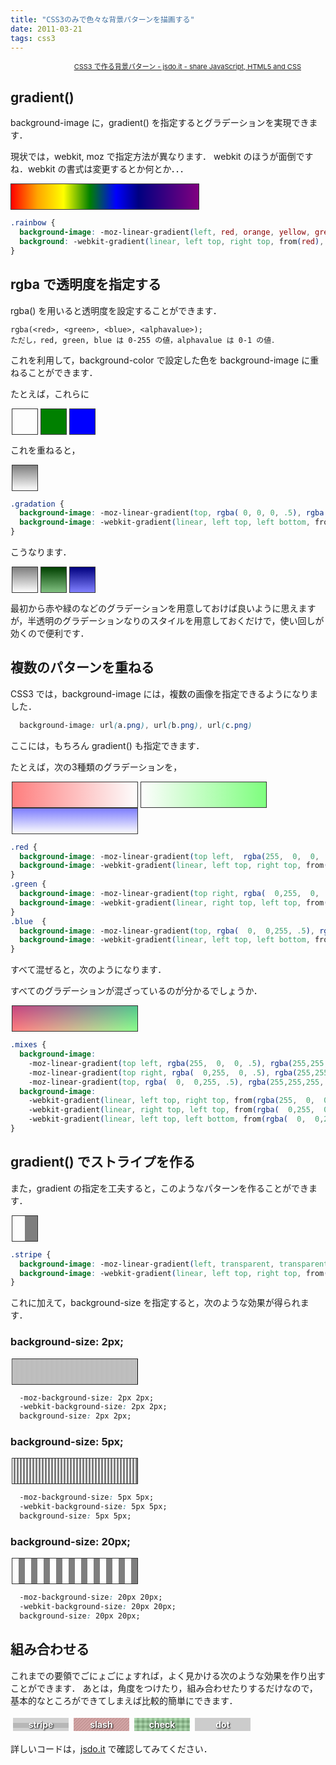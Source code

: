 ```yaml
---
title: "CSS3のみで色々な背景パターンを描画する"
date: 2011-03-21
tags: css3
---
```


<script type="text/javascript" src="http://jsdo.it/blogparts/hvCi/js?view=design"></script><p class="ttlBpJsdoit" style="width: 465px; margin: 0; text-align: right; font-size: 11px;"><a href="http://jsdo.it/ckazu/hvCi" title="CSS3 で作る背景パターン">CSS3 で作る背景パターン - jsdo.it - share JavaScript, HTML5 and CSS</a></p>

<!-- more -->

## gradient()

background-image に，gradient() を指定するとグラデーションを実現できます．

現状では，webkit, moz で指定方法が異なります．
webkit のほうが面倒ですね．webkit の書式は変更するとか何とか．．．

<strong class="rainbow"></strong>
<p><style>
strong.rainbow {
  display: inline-block;
  width: 300px;
  height: 40px;
  border: 1px solid #333;
  background: -moz-linear-gradient(left, red, orange, yellow, green, blue, navy, purple);
  background: -webkit-gradient(linear, left top, right top, from(red), color-stop(.14, orange), color-stop(.28, yellow), color-stop(.42, green), color-stop(.56, blue), color-stop(.68, navy), to(purple));
}
</style></p>

``` css
.rainbow {
  background-image: -moz-linear-gradient(left, red, orange, yellow, green, blue, navy, purple);
  background: -webkit-gradient(linear, left top, right top, from(red), color-stop(.14, orange), color-stop(.28, yellow), color-stop(.42, green), color-stop(.56, blue), color-stop(.68, navy), to(purple));
}
```

## rgba で透明度を指定する

rgba() を用いると透明度を設定することができます．

```
rgba(<red>, <green>, <blue>, <alphavalue>);
ただし，red, green, blue は 0-255 の値，alphavalue は 0-1 の値．
```

これを利用して，background-color で設定した色を background-image に重ねることができます．


たとえば，これらに

<strong class="block red"></strong><strong class="block green"></strong><strong class="block blue"></strong>


これを重ねると，

<strong class="block rgba-sample"></strong>

``` css
.gradation {
  background-image: -moz-linear-gradient(top, rgba( 0, 0, 0, .5), rgba(255,255,255, .5));
  background-image: -webkit-gradient(linear, left top, left bottom, from(rgba( 0, 0, 0, .5)), to(rgba(255,255,255, .5)));
}
```


こうなります．

<strong class="block rgba-sample red"></strong><strong class="block rgba-sample green"></strong><strong class="block rgba-sample blue"></strong>

最初から赤や緑のなどのグラデーションを用意しておけば良いように思えますが，半透明のグラデーションなりのスタイルを用意しておくだけで，使い回しが効くので便利です．

<p><style>
strong.block {
  display: inline-block;
  width: 40px;
  height: 40px;
  margin: 0 2px;
  border: 1px solid #333;
}
strong.rgba-sample { background-image: -moz-linear-gradient(top, rgba( 0, 0, 0, .5), rgba(255,255,255, .5)); }
strong.rgba-sample { background-image: -webkit-gradient(linear, left top, left bottom, from(rgba( 0, 0, 0, .5)), to(rgba(255,255,255, .5))); }

strong.red { background-color: red; }
strong.green { background-color: green; }
strong.blue { background-color: blue; }
</style></p>


## 複数のパターンを重ねる

CSS3 では，background-image には，複数の画像を指定できるようになりました．

``` css
  background-image: url(a.png), url(b.png), url(c.png)
```

ここには，もちろん gradient() も指定できます．


たとえば，次の3種類のグラデーションを，

<strong class="l-block g-red"></strong><strong class="l-block g-green"></strong><strong class="l-block g-blue"></strong>

``` css
.red {
  background-image: -moz-linear-gradient(top left,  rgba(255,  0,  0, .5), rgba(255,255,255,.1));
  background-image: -webkit-gradient(linear, left top, right top, from(rgba(255,  0,  0, .5)), to(rgba(255,255,255,.1)));
}
.green {
  background-image: -moz-linear-gradient(top right, rgba(  0,255,  0, .5), rgba(255,255,255,.1));
  background-image: -webkit-gradient(linear, right top, left top, from(rgba(  0,255,  0, .5)), to(rgba(255,255,255,.1)));
}
.blue  {
  background-image: -moz-linear-gradient(top, rgba(  0,  0,255, .5), rgba(255,255,255,.1));
  background-image: -webkit-gradient(linear, left top, left bottom, from(rgba(  0,  0,255, .5)), to(rgba(255,255,255,.1)));
}
```


すべて混ぜると，次のようになります．

すべてのグラデーションが混ざっているのが分かるでしょうか．

<strong class="l-block multi-gradient"></strong>

``` css
.mixes {
  background-image:
    -moz-linear-gradient(top left, rgba(255,  0,  0, .5), rgba(255,255,255,.1)),
    -moz-linear-gradient(top right, rgba(  0,255,  0, .5), rgba(255,255,255,.1)),
    -moz-linear-gradient(top, rgba(  0,  0,255, .5), rgba(255,255,255,.1));
  background-image:
    -webkit-gradient(linear, left top, right top, from(rgba(255,  0,  0, .5)), to(rgba(255,255,255,.1))),
    -webkit-gradient(linear, right top, left top, from(rgba(  0,255,  0, .5)), to(rgba(255,255,255,.1))),
    -webkit-gradient(linear, left top, left bottom, from(rgba(  0,  0,255, .5)), to(rgba(255,255,255,.1)));
}
```

<p><style>
strong.l-block {
  display: inline-block;
  width: 200px;
  height: 40px;
  margin: 0 2px;
  border: 1px solid #333;
}
strong.g-red   {
  background-image: -moz-linear-gradient(top left,  rgba(255,  0,  0, .5), rgba(255,255,255,.1));
  background-image: -webkit-gradient(linear, left top, right top, from(rgba(255,  0,  0, .5)), to(rgba(255,255,255,.1)));
}
strong.g-green {
  background-image: -moz-linear-gradient(top right, rgba(  0,255,  0, .5), rgba(255,255,255,.1));
  background-image: -webkit-gradient(linear, right top, left top, from(rgba(  0,255,  0, .5)), to(rgba(255,255,255,.1)));
}
strong.g-blue  {
  background-image: -moz-linear-gradient(top, rgba(  0,  0,255, .5), rgba(255,255,255,.1));
  background-image: -webkit-gradient(linear, left top, left bottom, from(rgba(  0,  0,255, .5)), to(rgba(255,255,255,.1)));
}
strong.multi-gradient {
  background-image: -moz-linear-gradient(top left,  rgba(255,  0,  0, .5), rgba(255,255,255,.1)),
                    -moz-linear-gradient(top right, rgba(  0,255,  0, .5), rgba(255,255,255,.1)),
                    -moz-linear-gradient(top,       rgba(  0,  0,255, .5), rgba(255,255,255,.1));
  background-image: -webkit-gradient(linear, left top, right top, from(rgba(255,  0,  0, .5)), to(rgba(255,255,255,.1))),
                                  -webkit-gradient(linear, right top, left top, from(rgba(  0,255,  0, .5)), to(rgba(255,255,255,.1))),
                                  -webkit-gradient(linear, left top, left bottom, from(rgba(  0,  0,255, .5)), to(rgba(255,255,255,.1)));
}
</style></p>


## gradient() でストライプを作る

また，gradient の指定を工夫すると，このようなパターンを作ることができます．

<strong class="block sample-stripe"></strong>

``` css
.stripe {
  background-image: -moz-linear-gradient(left, transparent, transparent 50%, rgba(0,0,0,.5) 50%, rgba(0,0,0,.5) 100%);
  background-image: -webkit-gradient(linear, left top, right top, from(transparent), color-stop(.5, transparent), color-stop(.5, rgba(0,0,0,.5)), to(rgba(0,0,0,.5)));
}
```


これに加えて，background-size を指定すると，次のような効果が得られます．

### background-size: 2px;

<strong class="l-block sample-stripe bgsize2"></strong>

``` css
  -moz-background-size: 2px 2px;
  -webkit-background-size: 2px 2px;
  background-size: 2px 2px;
```

### background-size: 5px;

<strong class="l-block sample-stripe bgsize5"></strong>

``` css
  -moz-background-size: 5px 5px;
  -webkit-background-size: 5px 5px;
  background-size: 5px 5px;
```

### background-size: 20px;

<strong class="l-block sample-stripe bgsize20"></strong>

``` css
  -moz-background-size: 20px 20px;
  -webkit-background-size: 20px 20px;
  background-size: 20px 20px;
```

<p><style>
strong.sample-stripe {
  background-image: -moz-linear-gradient(left, transparent, transparent 50%, rgba(0,0,0,.5) 50%, rgba(0,0,0,.5) 100%);
  background-image: -webkit-gradient(linear, left top, right top, from(transparent), color-stop(.5, transparent), color-stop(.5, rgba(0,0,0,.5)), to(rgba(0,0,0,.5)));
}
strong.bgsize2 {
  -moz-background-size: 2px 2px;
  -webkit-background-size: 2px 2px;
  background-size: 2px 2px;
}
strong.bgsize5 {
  -moz-background-size: 5px 5px;
  -webkit-background-size: 5px 5px;
  background-size: 5px 5px;
}
strong.bgsize20 {
  -moz-background-size: 20px 20px;
  -webkit-background-size: 20px 20px;
  background-size: 20px 20px;
}
</style></p>


## 組み合わせる

これまでの要領でごにょごにょすれば，よく見かける次のような効果を作り出すことができます．
あとは，角度をつけたり，組み合わせたりするだけなので，基本的なところができてしまえば比較的簡単にできます．

<strong class="button stripe">stripe</strong><strong class="button slash">slash</strong><strong class="button check">check</strong><strong class="button dot">dot</strong>


詳しいコードは，[jsdo.it](http://jsdo.it/ckazu/hvCi) で確認してみてください．

<p><style>
strong.button {
  display: inline-block;
  margin: 4px;
  padding: 2px 0.5em;
  min-width: 75px;
  color: white;
  background-color: #ccc;

  font: normal italic 1em/2em sans-serif;
  text-align: center;
  text-shadow: 1px 1px 2px #000;

  border: 1px solid #333;
  position: relative;
  
  -webkit-box-shadow: 0  1px  1px #fff inset,
                      0 -2px  2px rgba( 0, 0, 0, .3) inset,
                      1px 1px 2px #333;
  -moz-box-shadow: 0  1px  1px #fff inset,
                   0 -2px  2px rgba( 0, 0, 0, .3) inset,
                   1px 1px 2px #333;

  transition: background-color .5s ease, color .5s ease;
  -webkit-transition: background-color .5s ease, color .5s ease;
  -moz-transition: background-color .5s ease, color .5s ease;
}
strong.stripe {
  background-image: -webkit-gradient(
                      linear,
                      left top,
                      left bottom,
                      from(rgba(255,255,255, .1)),
                      color-stop(.5, rgba(255,255,255, .1)),
                      color-stop(.5, rgba(  0,  0,  0, .1)),
                      to(rgba( 0, 0, 0, .1)));
  background-image: -moz-linear-gradient(
                      top,
                      rgba(255,255,255, .1)   0,
                      rgba(255,255,255, .1)  50%,
                      rgba(  0,  0,  0, .1)  50%,
                      rgba(  0,  0,  0, .1) 100%);
  background-size: 16px;
  -webkit-background-size: 16px;
  -moz-background-size: 16px;
}
strong.slash {
  background-color: #c99;
  background-image: -webkit-gradient(
                      linear,
                      left top,
                      right bottom,
                      from(           rgba(  0,  0,  0, .1)),
                      color-stop(.05, rgba(  0,  0,  0, .1)),
                      color-stop(.05, rgba(255,255,255, .1)),
                      color-stop(.45, rgba(255,255,255, .1)),
                      color-stop(.45, rgba(  0,  0,  0, .1)),
                      color-stop(.55, rgba(  0,  0,  0, .1)),
                      color-stop(.55, rgba(255,255,255, .1)),
                      color-stop(.95, rgba(255,255,255, .1)),
                      color-stop(.95, rgba(  0,  0,  0, .1)),
                      to(             rgba(  0,  0,  0, .1)));

  background-image: -moz-linear-gradient(
                      -45deg,
                      rgba(  0,  0,  0, .1)  0,
                      rgba(  0,  0,  0, .1)   5%,
                      rgba(255,255,255, .1)   5%,
                      rgba(255,255,255, .1)  45%,
                      rgba(  0,  0,  0, .1)  45%,
                      rgba(  0,  0,  0, .1)  55%,
                      rgba(255,255,255, .1)  55%,
                      rgba(255,255,255, .1)  95%,
                      rgba(  0,  0,  0, .1)  95%,
                      rgba(  0,  0,  0, .1) 100%);
  background-size: 5px 5px;
  -webkit-background-size: 5px 5px;
  -moz-background-size: 5px 5px;
}
strong.check {
  background-color: #9c9;
  background-image: -webkit-gradient(
                      linear,
                      left top,
                      left bottom,
                      from(rgba(255,255,255, .1)),
                      color-stop(.5, rgba(255,255,255, .1)),
                      color-stop(.5, rgba(  0,  0,  0, .1)),
                      to(rgba( 0, 0, 0, .1))),
                   -webkit-gradient(
                      linear,
                      left top,
                      right top,
                      from(rgba(255,255,255, .1)),
                      color-stop(.5, rgba(255,255,255, .1)),
                      color-stop(.5, rgba(  0,  0,  0, .1)),
                      to(rgba( 0, 0, 0, .1)));
  background-image: -moz-linear-gradient(
                      top,
                      rgba(255,255,255, .1)   0,
                      rgba(255,255,255, .1)  50%,
                      rgba(  0,  0,  0, .1)  50%,
                      rgba(  0,  0,  0, .1) 100%),
                    -moz-linear-gradient(
                      left,
                      rgba(255,255,255, .1)   0,
                      rgba(255,255,255, .1)  50%,
                      rgba(  0,  0,  0, .1)  50%,
                      rgba(  0,  0,  0, .1) 100%);
  background-size: 8px 8px;
  -webkit-background-size: 8px 8px;
  -moz-background-size: 8px 8px;
}

strong.dot {
  background-color: #99c;
  background-image: -webkit-gradient(
                      radial,
                      center center, 0,
                      center center, 3,
                      from(rgba(255,255,255, .1)),
                      color-stop(.75, rgba(255,255,255, .1)),
                      to(rgba( 0, 0, 0, .1)));
  background-image: -moz-radial-gradient(
                      center,
                      circle closest-side,
                      rgba(255,255,255, .1),
                      rgba(255,255,255, .1) 50%,
                      rgba( 0, 0, 0, .1) 50%,
                      rgba( 0, 0, 0, .1));
  background-size: 10px 10px;
  -webkit-background-size: 10px 10px;
  -moz-background-size: 10px 10px;
}
</style></p>

